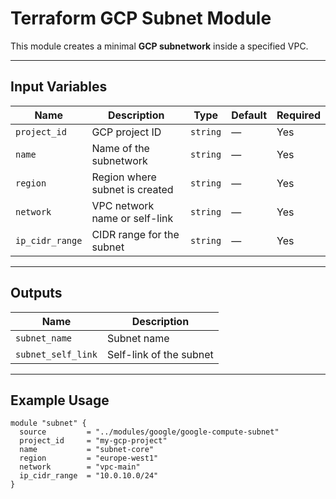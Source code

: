 # Terraform GCP Subnet Module

This module creates a minimal **GCP subnetwork** inside a specified VPC.

---

## Input Variables

| Name | Description | Type | Default | Required |
|------|-------------|------|---------|----------|
| `project_id` | GCP project ID | `string` | — | Yes |
| `name` | Name of the subnetwork | `string` | — | Yes |
| `region` | Region where subnet is created | `string` | — | Yes |
| `network` | VPC network name or self-link | `string` | — | Yes |
| `ip_cidr_range` | CIDR range for the subnet | `string` | — | Yes |

---

## Outputs

| Name | Description |
|------|-------------|
| `subnet_name` | Subnet name |
| `subnet_self_link` | Self-link of the subnet |

---

## Example Usage

```hcl
module "subnet" {
  source         = "../modules/google/google-compute-subnet"
  project_id     = "my-gcp-project"
  name           = "subnet-core"
  region         = "europe-west1"
  network        = "vpc-main"
  ip_cidr_range  = "10.0.10.0/24"
}
```
